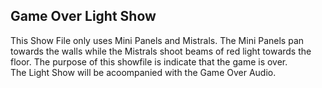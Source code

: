 ## Game Over Light Show
This Show File only uses Mini Panels and Mistrals. The Mini Panels pan towards the walls while the Mistrals shoot beams of red light towards the floor.
The purpose of this showfile is indicate that the game is over. <br>
The Light Show will be acoompanied with the Game Over Audio.
